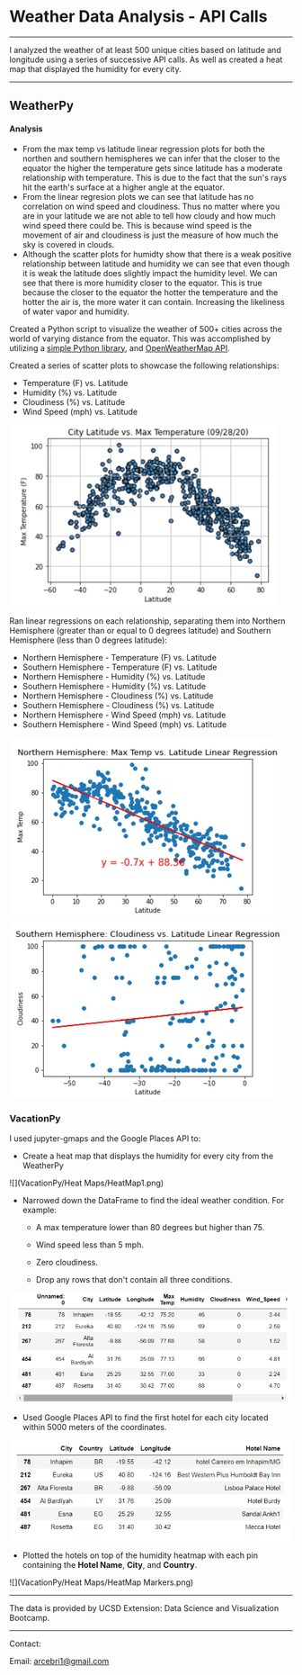 # Weather Data Analysis - API Calls

- - -

I analyzed the weather of at least 500 unique cities based on latitude and longitude using a series of successive API calls.
As well as created a heat map that displayed the humidity for every city.

- - -

## WeatherPy

#### Analysis
 * From the max temp vs latitude linear regression plots for both the northen and southern hemispheres we can infer that the closer to the equator the higher the temperature gets since latitude has a moderate relationship with temperature. This is due to the fact that the sun's rays hit the earth's surface at a higher angle at the equator.
 * From the linear regresion plots we can see that latitude has no correlation on wind speed and cloudiness. Thus no matter where you are in your latitude we are not able to tell how cloudy and how much wind speed there could be. This is because wind speed is the movement of air and cloudiness is just the measure of how much the sky is covered in clouds.
 * Although the scatter plots for humidty show that there is a weak positive relationship between latitude and humidity we can see that even though it is weak the latitude does slightly impact the humidity level. We can see that there is more humidity closer to the equator. This is true because the closer to the equator the hotter the temperature and the hotter the air is, the more water it can contain. Increasing the likeliness of water vapor and humidity.

Created a Python script to visualize the weather of 500+ cities across the world of varying distance from the equator. This was accomplished by utilizing a [simple Python library](https://pypi.python.org/pypi/citipy), and [OpenWeatherMap API](https://openweathermap.org/api).

Created a series of scatter plots to showcase the following relationships:

* Temperature (F) vs. Latitude
* Humidity (%) vs. Latitude
* Cloudiness (%) vs. Latitude
* Wind Speed (mph) vs. Latitude

![](images/weather.gif)


Ran linear regressions on each relationship, separating them into Northern Hemisphere (greater than or equal to 0 degrees latitude) and Southern Hemisphere (less than 0 degrees latitude):

* Northern Hemisphere - Temperature (F) vs. Latitude
* Southern Hemisphere - Temperature (F) vs. Latitude
* Northern Hemisphere - Humidity (%) vs. Latitude
* Southern Hemisphere - Humidity (%) vs. Latitude
* Northern Hemisphere - Cloudiness (%) vs. Latitude
* Southern Hemisphere - Cloudiness (%) vs. Latitude
* Northern Hemisphere - Wind Speed (mph) vs. Latitude
* Southern Hemisphere - Wind Speed (mph) vs. Latitude

![](images/north.gif)
![](images/south.gif)


### VacationPy

I used jupyter-gmaps and the Google Places API to:

* Create a heat map that displays the humidity for every city from the WeatherPy

![](VacationPy/Heat Maps/HeatMap1.png)

* Narrowed down the DataFrame to find the ideal weather condition. For example:

  * A max temperature lower than 80 degrees but higher than 75.

  * Wind speed less than 5 mph.

  * Zero cloudiness.

  * Drop any rows that don't contain all three conditions.

![](images/idealweatherdf.png)

* Used Google Places API to find the first hotel for each city located within 5000 meters of the coordinates.

![](images/nearbyhotels.png)

* Plotted the hotels on top of the humidity heatmap with each pin containing the **Hotel Name**, **City**, and **Country**.

![](VacationPy/Heat Maps/HeatMap Markers.png)


- - -
The data is provided by UCSD Extension: Data Science and Visualization Bootcamp.
- - -

Contact:

Email: arcebri1@gmail.com